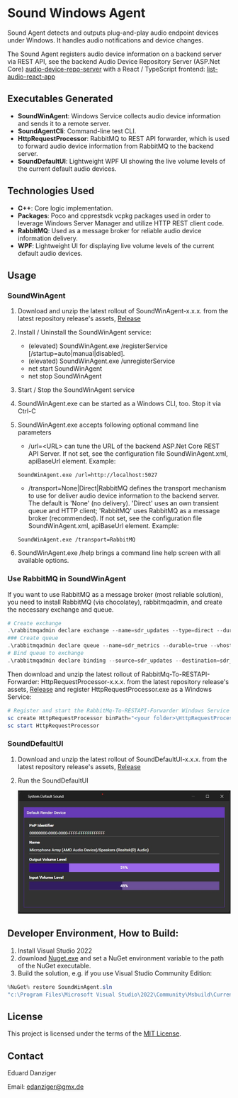 # Sound Windows Agent

Sound Agent detects and outputs plug-and-play audio endpoint devices under Windows. It handles audio notifications and device changes.

The Sound Agent registers audio device information on a backend server via REST API,
see the backend Audio Device Repository Server (ASP.Net Core) [audio-device-repo-server](https://github.com/eduarddanziger/audio-device-repo-server/)
with a React / TypeScript frontend: [list-audio-react-app](https://github.com/eduarddanziger/list-audio-react-app/)

## Executables Generated
- **SoundWinAgent**: Windows Service collects audio device information and sends it to a remote server.
- **SoundAgentCli**: Command-line test CLI.
- **HttpRequestProcessor**: RabbitMQ to REST API forwarder, which is used to forward audio device information from RabbitMQ to the backend server.
- **SoundDefaultUI**: Lightweight WPF UI showing the live volume levels of the current default audio devices.

## Technologies Used
- **C++**: Core logic implementation.
- **Packages**: Poco and cpprestsdk vcpkg packages used in order to leverage Windows Server Manager and utilize HTTP REST client code.
- **RabbitMQ**: Used as a message broker for reliable audio device information delivery.
- **WPF**: Lightweight UI for displaying live volume levels of the current default audio devices.
 

## Usage
### SoundWinAgent
1. Download and unzip the latest rollout of SoundWinAgent-x.x.x. from the latest repository release's assets, [Release](https://github.com/eduarddanziger/SoundWinAgent/releases/latest)
2. Install / Uninstall the SoundWinAgent service:
	- (elevated) SoundWinAgent.exe /registerService [/startup=auto|manual|disabled]. 
	- (elevated) SoundWinAgent.exe /unregisterService
	- net start SoundWinAgent
	- net stop SoundWinAgent
3. Start / Stop the SoundWinAgent service
4. SoundWinAgent.exe can be started as a Windows CLI, too. Stop it via Ctrl-C
5. SoundWinAgent.exe accepts following optional command line parameters
    - /url=\<URL\> can tune the URL of the backend ASP.Net Core REST API Server.
      If not set, see the configuration file SoundWinAgent.xml, apiBaseUrl element. Example:
	```
	SoundWinAgent.exe /url=http://localhost:5027
	```
    - /transport=None|Direct|RabbitMQ defines the transport mechanism to use for deliver
      audio device information to the backend server. The default is 'None' (no delivery).
	  'Direct' uses an own transient queue and HTTP client; 'RabbitMQ' uses RabbitMQ as a message broker (recommended).
	  If not set, see the configuration file SoundWinAgent.xml, apiBaseUrl element. Example:

	```
	SoundWinAgent.exe /transport=RabbitMQ
	```
6. SoundWinAgent.exe /help brings a command line help screen with all available options.
 

### Use RabbitMQ in SoundWinAgent

If you want to use RabbitMQ as a message broker (most reliable solution),
you need to install RabbitMQ (via chocolatey), rabbitmqadmin, and create the necessary exchange and queue.

```powershell
# Create exchange
.\rabbitmqadmin declare exchange --name=sdr_updates --type=direct --durable=true --vhost=/
### Create queue
.\rabbitmqadmin declare queue --name=sdr_metrics --durable=true --vhost=/
# Bind queue to exchange
.\rabbitmqadmin declare binding --source=sdr_updates --destination=sdr_metrics --destination-type=queue --routing-key=metrics-capture --vhost=/
```

Then download and unzip the latest rollout of RabbitMq-To-RESTAPI-Forwarder: HttpRequestProcessor-x.x.x. from the latest repository release's assets, [Release](https://github.com/eduarddanziger/SoundWinAgent/releases/latest) and register HttpRequestProcessor.exe as a Windows Service:

```powershell
# Register and start the RabbitMq-To-RESTAPI-Forwarder Windows Service
sc create HttpRequestProcessor binPath="<your folder>\HttpRequestProcessor.exe" start=auto
sc start HttpRequestProcessor
```

### SoundDefaultUI

1. Download and unzip the latest rollout of SoundDefaultUI-x.x.x. from the latest repository
release's assets, [Release](https://github.com/eduarddanziger/SoundWinAgent/releases/latest)
2. Run the SoundDefaultUI

    ![SoundDefaultUI screenshot](20250820152822SoundDefaultUI.JPG)

## Developer Environment, How to Build:
1. Install Visual Studio 2022
2. download [Nuget.exe](https://dist.nuget.org/win-x86-commandline/latest/nuget.exe) and set a NuGet environment variable to the path of the NuGet executable.
3. Build the solution, e.g. if you use Visual Studio Community Edition:
```powershell
%NuGet% restore SoundWinAgent.sln
"c:\Program Files\Microsoft Visual Studio\2022\Community\Msbuild\Current\Bin\MSBuild.exe" SoundWinAgent.sln /p:Configuration=Release /target:Rebuild -restore
```

## License

This project is licensed under the terms of the [MIT License](LICENSE).

## Contact

Eduard Danziger

Email: [edanziger@gmx.de](mailto:edanziger@gmx.de)
